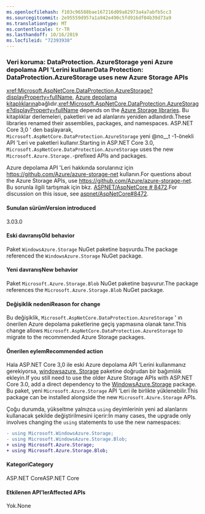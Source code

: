 ```yaml
---
ms.openlocfilehash: f103c96588bae167216d09a82973a4a7abfb5cc3
ms.sourcegitcommit: 2e95559d957a1a942e490c5fd916df04b39d73a9
ms.translationtype: MT
ms.contentlocale: tr-TR
ms.lasthandoff: 10/16/2019
ms.locfileid: "72393938"
---
```

### <a name="data-protection-dataprotectionazurestorage-uses-new-azure-storage-apis"></a><span data-ttu-id="6a485-101">Veri koruma: DataProtection. AzureStorage yeni Azure depolama API 'Lerini kullanır</span><span class="sxs-lookup"><span data-stu-id="6a485-101">Data Protection: DataProtection.AzureStorage uses new Azure Storage APIs</span></span>

<span data-ttu-id="6a485-102"><xref:Microsoft.AspNetCore.DataProtection.AzureStorage?displayProperty=fullName>, [Azure depolama kitaplıklarına](https://github.com/Azure/azure-storage-net)bağlıdır.</span><span class="sxs-lookup"><span data-stu-id="6a485-102"><xref:Microsoft.AspNetCore.DataProtection.AzureStorage?displayProperty=fullName> depends on the [Azure Storage libraries](https://github.com/Azure/azure-storage-net).</span></span> <span data-ttu-id="6a485-103">Bu kitaplıklar derlemeleri, paketleri ve ad alanlarını yeniden adlandırdı.</span><span class="sxs-lookup"><span data-stu-id="6a485-103">These libraries renamed their assemblies, packages, and namespaces.</span></span> <span data-ttu-id="6a485-104">ASP.NET Core 3,0 ' den başlayarak, `Microsoft.AspNetCore.DataProtection.AzureStorage` yeni @no__t -1-önekli API 'Leri ve paketleri kullanır.</span><span class="sxs-lookup"><span data-stu-id="6a485-104">Starting in ASP.NET Core 3.0, `Microsoft.AspNetCore.DataProtection.AzureStorage` uses the new `Microsoft.Azure.Storage.`-prefixed APIs and packages.</span></span>

<span data-ttu-id="6a485-105">Azure depolama API 'Leri hakkında sorularınız için <https://github.com/Azure/azure-storage-net> kullanın.</span><span class="sxs-lookup"><span data-stu-id="6a485-105">For questions about the Azure Storage APIs, use <https://github.com/Azure/azure-storage-net>.</span></span> <span data-ttu-id="6a485-106">Bu sorunla ilgili tartışmak için bkz. [ASPNET/AspNetCore # 8472](https://github.com/aspnet/AspNetCore/issues/8472).</span><span class="sxs-lookup"><span data-stu-id="6a485-106">For discussion on this issue, see [aspnet/AspNetCore#8472](https://github.com/aspnet/AspNetCore/issues/8472).</span></span>

#### <a name="version-introduced"></a><span data-ttu-id="6a485-107">Sunulan sürüm</span><span class="sxs-lookup"><span data-stu-id="6a485-107">Version introduced</span></span>

<span data-ttu-id="6a485-108">3.0</span><span class="sxs-lookup"><span data-stu-id="6a485-108">3.0</span></span>

#### <a name="old-behavior"></a><span data-ttu-id="6a485-109">Eski davranış</span><span class="sxs-lookup"><span data-stu-id="6a485-109">Old behavior</span></span>

<span data-ttu-id="6a485-110">Paket `WindowsAzure.Storage` NuGet paketine başvurdu.</span><span class="sxs-lookup"><span data-stu-id="6a485-110">The package referenced the `WindowsAzure.Storage` NuGet package.</span></span>

#### <a name="new-behavior"></a><span data-ttu-id="6a485-111">Yeni davranış</span><span class="sxs-lookup"><span data-stu-id="6a485-111">New behavior</span></span>

<span data-ttu-id="6a485-112">Paket `Microsoft.Azure.Storage.Blob` NuGet paketine başvurur.</span><span class="sxs-lookup"><span data-stu-id="6a485-112">The package references the `Microsoft.Azure.Storage.Blob` NuGet package.</span></span>

#### <a name="reason-for-change"></a><span data-ttu-id="6a485-113">Değişiklik nedeni</span><span class="sxs-lookup"><span data-stu-id="6a485-113">Reason for change</span></span>

<span data-ttu-id="6a485-114">Bu değişiklik, `Microsoft.AspNetCore.DataProtection.AzureStorage` ' ın önerilen Azure depolama paketlerine geçiş yapmasına olanak tanır.</span><span class="sxs-lookup"><span data-stu-id="6a485-114">This change allows `Microsoft.AspNetCore.DataProtection.AzureStorage` to migrate to the recommended Azure Storage packages.</span></span>

#### <a name="recommended-action"></a><span data-ttu-id="6a485-115">Önerilen eylem</span><span class="sxs-lookup"><span data-stu-id="6a485-115">Recommended action</span></span>

<span data-ttu-id="6a485-116">Hala ASP.NET Core 3,0 ile eski Azure depolama API 'Lerini kullanmanız gerekiyorsa, [windowsazure. Storage](https://www.nuget.org/packages/WindowsAzure.Storage/) paketine doğrudan bir bağımlılık ekleyin.</span><span class="sxs-lookup"><span data-stu-id="6a485-116">If you still need to use the older Azure Storage APIs with ASP.NET Core 3.0, add a direct dependency to the [WindowsAzure.Storage](https://www.nuget.org/packages/WindowsAzure.Storage/) package.</span></span> <span data-ttu-id="6a485-117">Bu paket, yeni `Microsoft.Azure.Storage` API 'Leri ile birlikte yüklenebilir.</span><span class="sxs-lookup"><span data-stu-id="6a485-117">This package can be installed alongside the new `Microsoft.Azure.Storage` APIs.</span></span>

<span data-ttu-id="6a485-118">Çoğu durumda, yükseltme yalnızca `using` deyimlerinin yeni ad alanlarını kullanacak şekilde değiştirilmesini içerir:</span><span class="sxs-lookup"><span data-stu-id="6a485-118">In many cases, the upgrade only involves changing the `using` statements to use the new namespaces:</span></span>

```diff
- using Microsoft.WindowsAzure.Storage;
- using Microsoft.WindowsAzure.Storage.Blob;
+ using Microsoft.Azure.Storage;
+ using Microsoft.Azure.Storage.Blob;
```

#### <a name="category"></a><span data-ttu-id="6a485-119">Kategori</span><span class="sxs-lookup"><span data-stu-id="6a485-119">Category</span></span>

<span data-ttu-id="6a485-120">ASP.NET Core</span><span class="sxs-lookup"><span data-stu-id="6a485-120">ASP.NET Core</span></span>

#### <a name="affected-apis"></a><span data-ttu-id="6a485-121">Etkilenen API’ler</span><span class="sxs-lookup"><span data-stu-id="6a485-121">Affected APIs</span></span>

<span data-ttu-id="6a485-122">Yok.</span><span class="sxs-lookup"><span data-stu-id="6a485-122">None</span></span>

<!-- 

#### Affected APIs

Not detectable via API analysis

-->
